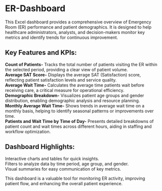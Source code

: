 # **ER-Dashboard**
This Excel dashboard provides a comprehensive overview of Emergency Room (ER) performance and patient demographics. It is designed to help healthcare administrators, analysts, and decision-makers monitor key metrics and identify trends for continuous improvement.

## **Key Features and KPIs:**   
**Count of Patients-** Tracks the total number of patients visiting the ER within the selected period, providing a clear view of patient volume.  
**Average SAT Score-** Displays the average SAT (Satisfaction) score, reflecting patient satisfaction levels and service quality.  
**Average Wait Time-** Calculates the average time patients wait before receiving care, a critical measure for operational efficiency.  
**Demographic Breakdown-** Visualizes patient age groups and gender distribution, enabling demographic analysis and resource planning.  
**Monthly Average Wait Time-** Shows trends in average wait time on a monthly basis, helping to identify seasonal patterns or improvements over time.  
**Patients and Wait Time by Time of Day-** Presents detailed breakdowns of patient count and wait times across different hours, aiding in staffing and workflow optimization.  

## **Dashboard Highlights:**  
Interactive charts and tables for quick insights.  
Filters to analyze data by time period, age group, and gender.  
Visual summaries for easy communication of key metrics.  

This dashboard is a valuable tool for monitoring ER activity, improving patient flow, and enhancing the overall patient experience.
